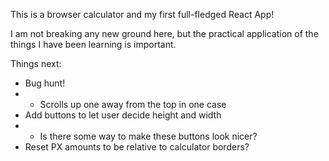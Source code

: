 This is a browser calculator and my first full-fledged React App!

I am not breaking any new ground here, but the practical application of the things I have been learning is important.

Things next:
- Bug hunt!
- - Scrolls up one away from the top in one case
- Add buttons to let user decide height and width
- - Is there some way to make these buttons look nicer?
- Reset PX amounts to be relative to calculator borders?
